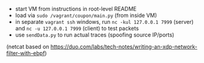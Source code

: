 - start VM from instructions in root-level README
- load via `sudo /vagrant/coupon/main.py` (from inside VM)
- in separate `vagrant ssh` windows, run `nc -kul 127.0.0.1 7999` (server) and `nc -u 127.0.0.1 7999` (client) to test packets
- use `sendData.py` to run actual traces (spoofing source IP/ports)


(netcat based on https://duo.com/labs/tech-notes/writing-an-xdp-network-filter-with-ebpf)


